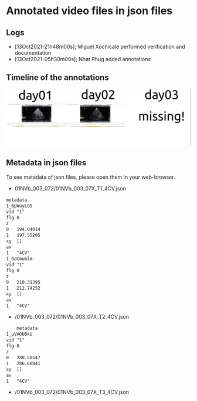 # Annotated video files in json files

## Logs
* [13Oct2021-21h48m00s]; Miguel Xochicale performed verification and documentation 
* [13Oct2021-05h30m00s]; Nhat Phug added annotations 
  

## Timeline of the annotations 
![fig](annotations.png)

## Metadata in json files
To see metadata of json files, please open them in your web-browser.

* 01NVb_003_072/01NVb_003_07X_T1_4CV.json
```
metadata	
1_6pWuyLGS	
vid	"1"
flg	0
z	
0	194.04014
1	197.55205
xy	[]
av	
1	"4CV"
1_OoCmumlm	
vid	"1"
flg	0
z	
0	210.31395
1	212.74252
xy	[]
av	
1	"4CV"
``` 

* /01NVb_003_072/01NVb_003_07X_T2_4CV.json
```
	metadata	
1_uVAOU0kU	
vid	"1"
flg	0
z	
0	280.50547
1	286.60841
xy	[]
av	
1	"4CV"

```

* /01NVb_003_072/01NVb_003_07X_T3_4CV.json
``` 

```  
